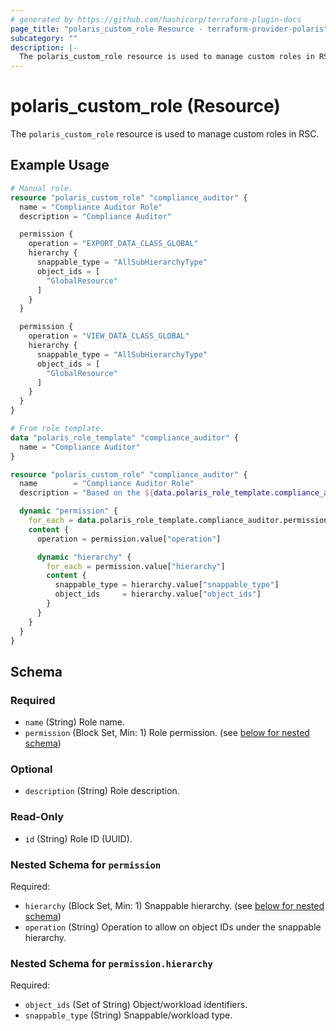 ```yaml
---
# generated by https://github.com/hashicorp/terraform-plugin-docs
page_title: "polaris_custom_role Resource - terraform-provider-polaris"
subcategory: ""
description: |-
  The polaris_custom_role resource is used to manage custom roles in RSC.
---
```


# polaris_custom_role (Resource)

The `polaris_custom_role` resource is used to manage custom roles in RSC.

## Example Usage

```terraform
# Manual role.
resource "polaris_custom_role" "compliance_auditor" {
  name = "Compliance Auditor Role"
  description = "Compliance Auditor"

  permission {
    operation = "EXPORT_DATA_CLASS_GLOBAL"
    hierarchy {
      snappable_type = "AllSubHierarchyType"
      object_ids = [
        "GlobalResource"
      ]
    }
  }

  permission {
    operation = "VIEW_DATA_CLASS_GLOBAL"
    hierarchy {
      snappable_type = "AllSubHierarchyType"
      object_ids = [
        "GlobalResource"
      ]
    }
  }
}

# From role template.
data "polaris_role_template" "compliance_auditor" {
  name = "Compliance Auditor"
}

resource "polaris_custom_role" "compliance_auditor" {
  name        = "Compliance Auditor Role"
  description = "Based on the ${data.polaris_role_template.compliance_auditor.name} template"

  dynamic "permission" {
    for_each = data.polaris_role_template.compliance_auditor.permission
    content {
      operation = permission.value["operation"]

      dynamic "hierarchy" {
        for_each = permission.value["hierarchy"]
        content {
          snappable_type = hierarchy.value["snappable_type"]
          object_ids     = hierarchy.value["object_ids"]
        }
      }
    }
  }
}
```

<!-- schema generated by tfplugindocs -->
## Schema

### Required

- `name` (String) Role name.
- `permission` (Block Set, Min: 1) Role permission. (see [below for nested schema](#nestedblock--permission))

### Optional

- `description` (String) Role description.

### Read-Only

- `id` (String) Role ID (UUID).

<a id="nestedblock--permission"></a>
### Nested Schema for `permission`

Required:

- `hierarchy` (Block Set, Min: 1) Snappable hierarchy. (see [below for nested schema](#nestedblock--permission--hierarchy))
- `operation` (String) Operation to allow on object IDs under the snappable hierarchy.

<a id="nestedblock--permission--hierarchy"></a>
### Nested Schema for `permission.hierarchy`

Required:

- `object_ids` (Set of String) Object/workload identifiers.
- `snappable_type` (String) Snappable/workload type.
